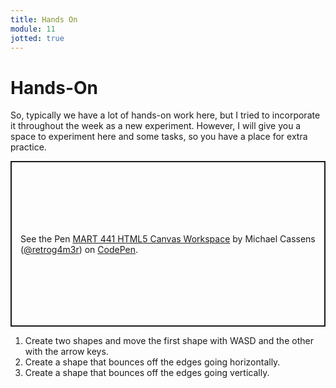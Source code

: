 ```yaml
---
title: Hands On
module: 11
jotted: true
---
```


# Hands-On

<!--<div class="embed-responsive embed-responsive-16by9"><iframe class="embed-responsive-item" src="https://www.youtube.com/embed/1fgs9Qj5_vY" frameborder="0" allowfullscreen></iframe></div>-->

So, typically we have a lot of hands-on work here, but I tried to incorporate it throughout the week as a new experiment. However, I will give you a space to experiment here and some tasks, so you have a place for extra practice.

<p class="codepen" data-height="600" data-theme-id="light" data-default-tab="js,result" data-user="retrog4m3r" data-slug-hash="ExNGMMm" style="height: 265px; box-sizing: border-box; display: flex; align-items: center; justify-content: center; border: 2px solid; margin: 1em 0; padding: 1em;" data-pen-title="MART 441 HTML5 Canvas Workspace">
  <span>See the Pen <a href="https://codepen.io/retrog4m3r/pen/ExNGMMm">
  MART 441 HTML5 Canvas Workspace</a> by Michael Cassens (<a href="https://codepen.io/retrog4m3r">@retrog4m3r</a>)
  on <a href="https://codepen.io">CodePen</a>.</span>
</p>
<script async src="https://cpwebassets.codepen.io/assets/embed/ei.js"></script>

1. Create two shapes and move the first shape with WASD and the other with the arrow keys.
2. Create a shape that bounces off the edges going horizontally.
3. Create a shape that bounces off the edges going vertically.